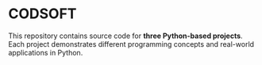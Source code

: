 # CODSOFT
This repository contains source code for **three Python-based projects**. Each project demonstrates different programming concepts and real-world applications in Python.
